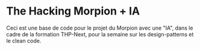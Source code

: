 # The Hacking Morpion + IA

Ceci est une base de code pour le projet du Morpion avec une "IA", dans le cadre de la formation THP-Next, pour la semaine sur les design-patterns et le clean code.
